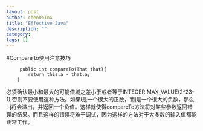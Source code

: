 ```yaml
---
layout: post
author: chenDoInG
title: "Effective Java"
description: ""
category: 
tags: []
---
```

#Compare to使用注意技巧

		￼public int compareTo(That that){
			return this.a - that.a;
		}
		
必须确认最小和最大的可能值域之差小于或者等于INTEGER.MAX_VALUE(2^23-1),否则不要使用这种方法。如果i是一个很大的正数，而j是一个很大的负数，那么i-j将会溢出，并返回一个负值。这样就使得compareTo方法将对某些参数返回错误的结果。而且这样的错误将难于调试，因为这样的方法对于大多数的输入值都能正常工作。